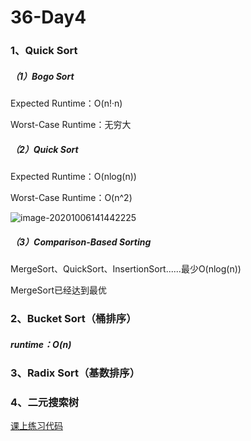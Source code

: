 # 36-Day4

### 1、Quick Sort

##### （1）Bogo Sort

Expected Runtime：O(n!·n)

Worst-Case Runtime：无穷大

##### （2）Quick Sort

Expected Runtime：O(nlog(n))

Worst-Case Runtime：O(n^2)

![image-20201006141442225](C:\Users\97441\AppData\Roaming\Typora\typora-user-images\image-20201006141442225.png)

##### （3）Comparison-Based Sorting

MergeSort、QuickSort、InsertionSort......最少O(nlog(n))

MergeSort已经达到最优



### 2、Bucket Sort（桶排序）

##### runtime：O(n)



### 3、Radix Sort（基数排序）



### 4、二元搜索树



[课上练习代码](http://localhost:8890/notebooks/BDMI/course_w4.ipynb)


